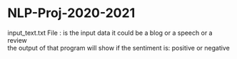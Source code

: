 # NLP-Proj-2020-2021
input_text.txt  File : is the input data it could be a blog or a speech or a review  
the output of that program will show if the sentiment is: positive or negative
